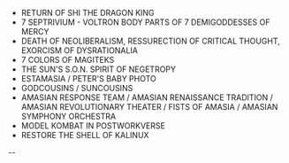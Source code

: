 

- RETURN OF SHI THE DRAGON KING
- 7 SEPTRIVIUM - VOLTRON BODY PARTS OF 7 DEMIGODDESSES OF MERCY
- DEATH OF NEOLIBERALISM, RESSURECTION OF CRITICAL THOUGHT, EXORCISM OF DYSRATIONALIA
- 7 COLORS OF MAGITEKS
- THE SUN'S S.O.N. SPIRIT OF NEGETROPY 
- ESTAMASIA / PETER'S BABY PHOTO
- GODCOUSINS / SUNCOUSINS
- AMASIAN RESPONSE TEAM / AMASIAN RENAISSANCE TRADITION / AMASIAN REVOLUTIONARY THEATER / FISTS OF AMASIA / AMASIAN SYMPHONY ORCHESTRA
- MODEL KOMBAT IN POSTWORKVERSE
- RESTORE THE SHELL OF KALINUX

--
